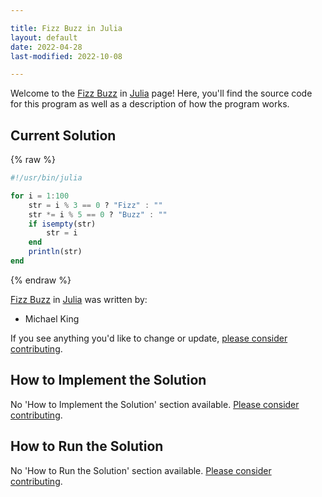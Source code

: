 ```yaml
---

title: Fizz Buzz in Julia
layout: default
date: 2022-04-28
last-modified: 2022-10-08

---
```


Welcome to the [Fizz Buzz](https://sampleprograms.io/projects/fizz-buzz) in [Julia](https://sampleprograms.io/languages/julia) page! Here, you'll find the source code for this program as well as a description of how the program works.

## Current Solution

{% raw %}

```julia
#!/usr/bin/julia

for i = 1:100
    str = i % 3 == 0 ? "Fizz" : ""
    str *= i % 5 == 0 ? "Buzz" : ""
    if isempty(str)
        str = i
    end
    println(str)
end
```

{% endraw %}

[Fizz Buzz](https://sampleprograms.io/projects/fizz-buzz) in [Julia](https://sampleprograms.io/languages/julia) was written by:

- Michael King

If you see anything you'd like to change or update, [please consider contributing](https://github.com/TheRenegadeCoder/sample-programs).

## How to Implement the Solution

No 'How to Implement the Solution' section available. [Please consider contributing](https://github.com/TheRenegadeCoder/sample-programs-website).

## How to Run the Solution

No 'How to Run the Solution' section available. [Please consider contributing](https://github.com/TheRenegadeCoder/sample-programs-website).
